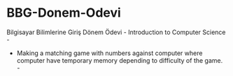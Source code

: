 # BBG-Donem-Odevi
Bilgisayar Bilimlerine Giriş Dönem Ödevi - Introduction to Computer Science -
- Making a matching game with numbers against computer where computer have temporary memory depending to difficulty of the game. -
